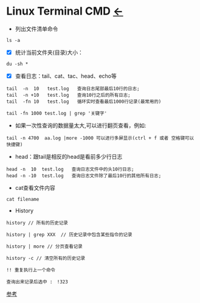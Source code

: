 # Linux Terminal CMD [←](index.md)

- 列出文件清单命令
```
ls -a
```

- [X] 统计当前文件夹(目录)大小：
```
du -sh *
```

- [X] 查看日志：tail、cat、tac、head、echo等
```
tail  -n  10   test.log   查询日志尾部最后10行的日志;
tail  -n +10   test.log   查询10行之后的所有日志;
tail  -fn 10   test.log   循环实时查看最后1000行记录(最常用的)
```

```
tail -fn 1000 test.log | grep '关键字'
```

- 如果一次性查询的数据量太大,可以进行翻页查看，例如:
```
tail -n 4700  aa.log |more -1000 可以进行多屏显示(ctrl + f 或者 空格键可以快捷键)
```

- head：跟tail是相反的head是看前多少行日志
```
head -n  10  test.log   查询日志文件中的头10行日志;
head -n -10  test.log   查询日志文件除了最后10行的其他所有日志;
```

- cat查看文件内容
```
cat filename
```

- History
 ```
 history // 所有的历史记录

history | grep XXX  // 历史记录中包含某些指令的记录

history | more // 分页查看记录

history -c // 清空所有的历史记录

!! 重复执行上一个命令

查询出来记录后选中 :　!323
 ```
 
 [参考](https://cloud.tencent.com/developer/article/1579977)
